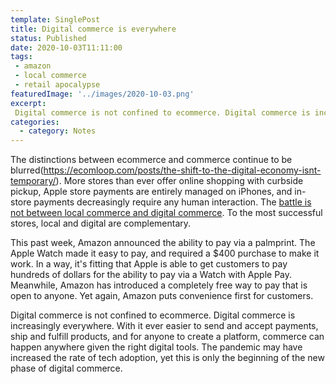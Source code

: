 ```yaml
---
template: SinglePost
title: Digital commerce is everywhere
status: Published
date: 2020-10-03T11:11:00
tags:
 - amazon
 - local commerce   
 - retail apocalypse
featuredImage: '../images/2020-10-03.png'
excerpt:
 Digital commerce is not confined to ecommerce. Digital commerce is increasingly everywhere. With it ever easier to send and accept payments, ship and fulfill products, and for anyone to create a platform, commerce can happen anywhere given the right digital tools. The pandemic may have increased the rate of tech adoption, yet this is only the beginning of the new phase of digital commerce. 
categories:
  - category: Notes
---
```

The distinctions between ecommerce and commerce continue to be blurred(https://ecomloop.com/posts/the-shift-to-the-digital-economy-isnt-temporary/). More stores than ever offer online shopping with curbside pickup, Apple store payments are entirely managed on iPhones, and in-store payments decreasingly require any human interaction. The [battle is not between local commerce and digital commerce](https://ecomloop.com/posts/local-and-digital-are-not-enemies/). To the most successful stores, local and digital are complementary.

This past week, Amazon announced the ability to pay via a palmprint. The Apple Watch made it easy to pay, and required a $400 purchase to make it work. In a way, it's fitting that Apple is able to get customers to pay hundreds of dollars for the ability to pay via a Watch with Apple Pay. Meanwhile, Amazon has introduced a completely free way to pay that is open to anyone. Yet again, Amazon puts convenience first for customers.

Digital commerce is not confined to ecommerce. Digital commerce is increasingly everywhere. With it ever easier to send and accept payments, ship and fulfill products, and for anyone to create a platform, commerce can happen anywhere given the right digital tools. The pandemic may have increased the rate of tech adoption, yet this is only the beginning of the new phase of digital commerce.

